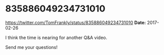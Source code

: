 # 835886049234731010
https://twitter.com/TomFrankly/status/835886049234731010
**Date:** 2017-02-26

I think the time is nearing for another Q&A video.

Send me your questions!
